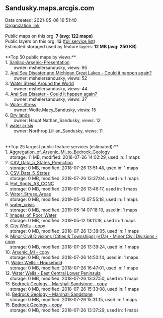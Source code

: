 <h2>Sandusky.maps.arcgis.com</h2> Data created: 2021-05-06 16:51:40 <br /><a target='new' href='https://Sandusky.maps.arcgis.com'>Organization link</a><br /><br />Public maps on this org: <b>7 (avg: 122 maps)</b><br />Public layers on this org: <b>13 </b>(<a target='new' href='https://services.arcgis.com/ktksnZcbW1w6ToO4/ArcGIS/rest/services'>full service list</a>)<br />Estimated storaged used by feature layers: <b>12 MB (avg: 250 KB)</b><br /><br />**Top 50 public maps by views:**<br />  1. <a target='new' href='https://www.arcgis.com/home/item.html?id=f69310c36d5c4013be0d4b3303611db5'>Sanilac-Arsenic-Presentation</a> <br />  &nbsp;&nbsp;&nbsp;&nbsp; &nbsp;&nbsp;owner: mshelersandusky, views: 95<br />  2. <a target='new' href='https://www.arcgis.com/home/item.html?id=7d11609e0bfd4167a78397d0202519b6'>Aral Sea Disaster and Michigan Great Lakes - Could it happen again?</a> <br />  &nbsp;&nbsp;&nbsp;&nbsp; &nbsp;&nbsp;owner: mshelersandusky, views: 52<br />  3. <a target='new' href='https://www.arcgis.com/home/item.html?id=69d332d578df4e3f9bc9646c060d6e1b'>Water Stress Around the World</a> <br />  &nbsp;&nbsp;&nbsp;&nbsp; &nbsp;&nbsp;owner: mshelersandusky, views: 44<br />  4. <a target='new' href='https://www.arcgis.com/home/item.html?id=144e1b0740fe4441b27649850974bfb9'>Aral Sea Disaster - Could it happen again?</a> <br />  &nbsp;&nbsp;&nbsp;&nbsp; &nbsp;&nbsp;owner: mshelersandusky, views: 37<br />  5. <a target='new' href='https://www.arcgis.com/home/item.html?id=cc4f5930133b49d38520686ba8f73d32'>Water Stress</a> <br />  &nbsp;&nbsp;&nbsp;&nbsp; &nbsp;&nbsp;owner: Wolfe.Macy_Sandusky, views: 15<br />  6. <a target='new' href='https://www.arcgis.com/home/item.html?id=ce685fabf5594e4ea3a9c1ead5cef3a8'>Dry lands</a> <br />  &nbsp;&nbsp;&nbsp;&nbsp; &nbsp;&nbsp;owner: Haupt.Nathan_Sandusky, views: 12<br />  7. <a target='new' href='https://www.arcgis.com/home/item.html?id=020dd06792c343018790f0939bea79af'>water crisis </a> <br />  &nbsp;&nbsp;&nbsp;&nbsp; &nbsp;&nbsp;owner: Northrop.Lillian_Sandusky, views: 11<br /><br /><br />**Top 25 largest public feature services (estimated):**<br /> 1. <a target='new' href='https://www.arcgis.com/home/item.html?id=d839298a90e145f284fa17565d76328d'>Aggregation_of_Arsenic_MI_to_Bedrock_Geology</a><br /> &nbsp;&nbsp;&nbsp;&nbsp;storage: 11 MB, modified: 2018-07-26 14:02:29,  used in: 1 maps<br /> 2. <a target='new' href='https://www.arcgis.com/home/item.html?id=04bfbd9e1fcb4f3ba0eaac719742bdac'>CSV_Data_5_States_Prediction</a><br /> &nbsp;&nbsp;&nbsp;&nbsp;storage: 0 MB, modified: 2018-07-26 13:51:48,  used in: 1 maps<br /> 3. <a target='new' href='https://www.arcgis.com/home/item.html?id=19b378e566514585a79379368a04df97'>CSV_Data_5_States</a><br /> &nbsp;&nbsp;&nbsp;&nbsp;storage: 0 MB, modified: 2018-07-26 13:37:04,  used in: 1 maps<br /> 4. <a target='new' href='https://www.arcgis.com/home/item.html?id=7e6f399f9aa043649fedad396136e82e'>Hot_Spots_AS_CONC</a><br /> &nbsp;&nbsp;&nbsp;&nbsp;storage: 0 MB, modified: 2018-07-26 13:46:17,  used in: 1 maps<br /> 5. <a target='new' href='https://www.arcgis.com/home/item.html?id=904e366b214143218c88c3b130328636'>Water_Stress_Areas</a><br /> &nbsp;&nbsp;&nbsp;&nbsp;storage: 0 MB, modified: 2019-05-13 07:55:18,  used in: 1 maps<br /> 6. <a target='new' href='https://www.arcgis.com/home/item.html?id=955d8d21a01649aab2e6c416238be585'>water_crisis</a><br /> &nbsp;&nbsp;&nbsp;&nbsp;storage: 0 MB, modified: 2019-05-14 07:18:10,  used in: 1 maps<br /> 7. <a target='new' href='https://www.arcgis.com/home/item.html?id=28ca9a47c1b6456bad9f195ab4fd0654'>Images_of_Poor_Water</a><br /> &nbsp;&nbsp;&nbsp;&nbsp;storage: 0 MB, modified: 2019-05-12 19:11:18,  used in: 1 maps<br /> 8. <a target='new' href='https://www.arcgis.com/home/item.html?id=7d02e4bb29814c93b531a677d6d84eda'>City Wells - copy</a><br /> &nbsp;&nbsp;&nbsp;&nbsp;storage: 0 MB, modified: 2018-07-26 13:38:05,  used in: 1 maps<br /> 9. <a target='new' href='https://www.arcgis.com/home/item.html?id=0cef2e34678445ff8fe785c25925591c'>Minor Civil Divisions (Cities & Townships) (v17a) - Minor Civil Divisions - copy</a><br /> &nbsp;&nbsp;&nbsp;&nbsp;storage: 0 MB, modified: 2018-07-26 13:39:24,  used in: 1 maps<br /> 10. <a target='new' href='https://www.arcgis.com/home/item.html?id=e7b5f2cafca84ff4b567f6e46f1d89ab'>Arsenic_MI - copy</a><br /> &nbsp;&nbsp;&nbsp;&nbsp;storage: 0 MB, modified: 2018-07-26 14:50:14,  used in: 1 maps<br /> 11. <a target='new' href='https://www.arcgis.com/home/item.html?id=bc25bd295d184470806c8a7cf0e844a3'>Water Wells - Household</a><br /> &nbsp;&nbsp;&nbsp;&nbsp;storage: 0 MB, modified: 2018-07-26 16:47:01,  used in: 1 maps<br /> 12. <a target='new' href='https://www.arcgis.com/home/item.html?id=cf2b6f8a033745e8b9faa00a8d24ddfb'>Water Wells - East Central Lower Peninsula</a><br /> &nbsp;&nbsp;&nbsp;&nbsp;storage: 0 MB, modified: 2018-07-26 13:37:50,  used in: 1 maps<br /> 13. <a target='new' href='https://www.arcgis.com/home/item.html?id=17cd810f5493418b91dc28fd3e07de0c'>Bedrock Geology - Marshall Sandstone - copy</a><br /> &nbsp;&nbsp;&nbsp;&nbsp;storage: 0 MB, modified: 2018-07-26 15:33:08,  used in: 1 maps<br /> 14. <a target='new' href='https://www.arcgis.com/home/item.html?id=5263e183f9844a9c8190bc34c471c345'>Bedrock Geology - Marshall Sandstone</a><br /> &nbsp;&nbsp;&nbsp;&nbsp;storage: 0 MB, modified: 2018-07-26 15:31:15,  used in: 1 maps<br /> 15. <a target='new' href='https://www.arcgis.com/home/item.html?id=e6aecd9fb787476db18f15cd964368d3'>Bedrock Geology - copy</a><br /> &nbsp;&nbsp;&nbsp;&nbsp;storage: 0 MB, modified: 2018-07-26 13:37:29,  used in: 1 maps<br />